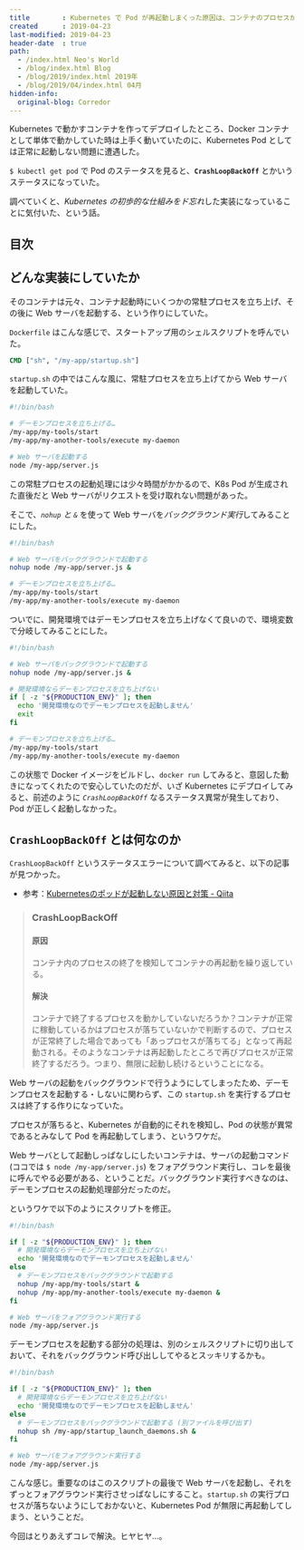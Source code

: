 ```yaml
---
title        : Kubernetes で Pod が再起動しまくった原因は、コンテナのプロセスが終了したから
created      : 2019-04-23
last-modified: 2019-04-23
header-date  : true
path:
  - /index.html Neo's World
  - /blog/index.html Blog
  - /blog/2019/index.html 2019年
  - /blog/2019/04/index.html 04月
hidden-info:
  original-blog: Corredor
---
```


Kubernetes で動かすコンテナを作ってデプロイしたところ、Docker コンテナとして単体で動かしていた時は上手く動いていたのに、Kubernetes Pod としては正常に起動しない問題に遭遇した。

`$ kubectl get pod` で Pod のステータスを見ると、**`CrashLoopBackOff`** とかいうステータスになっていた。

調べていくと、*Kubernetes の初歩的な仕組みをド忘れ*した実装になっていることに気付いた、という話。

## 目次

## どんな実装にしていたか

そのコンテナは元々、コンテナ起動時にいくつかの常駐プロセスを立ち上げ、その後に Web サーバを起動する、という作りにしていた。

`Dockerfile` はこんな感じで、スタートアップ用のシェルスクリプトを呼んでいた。

```dockerfile
CMD ["sh", "/my-app/startup.sh"]
```

`startup.sh` の中ではこんな風に、常駐プロセスを立ち上げてから Web サーバを起動していた。

```bash
#!/bin/bash

# デーモンプロセスを立ち上げる…
/my-app/my-tools/start
/my-app/my-another-tools/execute my-daemon

# Web サーバを起動する
node /my-app/server.js
```

この常駐プロセスの起動処理には少々時間がかかるので、K8s Pod が生成された直後だと Web サーバがリクエストを受け取れない問題があった。

そこで、*`nohup` と `&`* を使って Web サーバを*バックグラウンド実行*してみることにした。

```bash
#!/bin/bash

# Web サーバをバックグラウンドで起動する
nohup node /my-app/server.js &

# デーモンプロセスを立ち上げる…
/my-app/my-tools/start
/my-app/my-another-tools/execute my-daemon
```

ついでに、開発環境ではデーモンプロセスを立ち上げなくて良いので、環境変数で分岐してみることにした。

```bash
#!/bin/bash

# Web サーバをバックグラウンドで起動する
nohup node /my-app/server.js &

# 開発環境ならデーモンプロセスを立ち上げない
if [ -z "${PRODUCTION_ENV}" ]; then
  echo '開発環境なのでデーモンプロセスを起動しません'
  exit
fi

# デーモンプロセスを立ち上げる…
/my-app/my-tools/start
/my-app/my-another-tools/execute my-daemon
```

この状態で Docker イメージをビルドし、`docker run` してみると、意図した動きになってくれたので安心していたのだが、いざ Kubernetes にデプロイしてみると、前述のように *`CrashLoopBackOff`* なるステータス異常が発生しており、Pod が正しく起動しなかった。

## `CrashLoopBackOff` とは何なのか

`CrashLoopBackOff` というステータスエラーについて調べてみると、以下の記事が見つかった。

- 参考：[Kubernetesのポッドが起動しない原因と対策 - Qiita](https://qiita.com/minodisk/items/547741b73763f2bab6b8)

> ### CrashLoopBackOff
> 
> #### 原因
> 
> コンテナ内のプロセスの終了を検知してコンテナの再起動を繰り返している。
> 
> #### 解決
> 
> コンテナで終了するプロセスを動かしていないだろうか？コンテナが正常に稼動しているかはプロセスが落ちていないかで判断するので、プロセスが正常終了した場合であっても「あっプロセスが落ちてる」となって再起動される。そのようなコンテナは再起動したところで再びプロセスが正常終了するだろう。つまり、無限に起動し続けるということになる。

Web サーバの起動をバックグラウンドで行うようにしてしまったため、デーモンプロセスを起動する・しないに関わらず、この `startup.sh` を実行するプロセスは終了する作りになっていた。

プロセスが落ちると、Kubernetes が自動的にそれを検知し、Pod の状態が異常であるとみなして Pod を再起動してしまう、というワケだ。

Web サーバとして起動しっぱなしにしたいコンテナは、サーバの起動コマンド (ココでは `$ node /my-app/server.js`) をフォアグラウンド実行し、コレを最後に呼んでやる必要がある、ということだ。バックグラウンド実行すべきなのは、デーモンプロセスの起動処理部分だったのだ。

というワケで以下のようにスクリプトを修正。

```bash
#!/bin/bash

if [ -z "${PRODUCTION_ENV}" ]; then
  # 開発環境ならデーモンプロセスを立ち上げない
  echo '開発環境なのでデーモンプロセスを起動しません'
else
  # デーモンプロセスをバックグラウンドで起動する
  nohup /my-app/my-tools/start &
  nohup /my-app/my-another-tools/execute my-daemon &
fi

# Web サーバをフォアグラウンド実行する
node /my-app/server.js
```

デーモンプロセスを起動する部分の処理は、別のシェルスクリプトに切り出しておいて、それをバックグラウンド呼び出ししてやるとスッキリするかも。

```bash
#!/bin/bash

if [ -z "${PRODUCTION_ENV}" ]; then
  # 開発環境ならデーモンプロセスを立ち上げない
  echo '開発環境なのでデーモンプロセスを起動しません'
else
  # デーモンプロセスをバックグラウンドで起動する (別ファイルを呼び出す)
  nohup sh /my-app/startup_launch_daemons.sh &
fi

# Web サーバをフォアグラウンド実行する
node /my-app/server.js
```

こんな感じ。重要なのはこのスクリプトの最後で Web サーバを起動し、それをずっとフォアグラウンド実行させっぱなしにすること。`startup.sh` の実行プロセスが落ちないようにしておかないと、Kubernetes Pod が無限に再起動してしまう、ということだ。

今回はとりあえずコレで解決。ヒヤヒヤ…。
